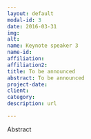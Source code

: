```yaml
---
layout: default
modal-id: 3
date: 2016-03-31
img: 
alt: 
name: Keynote speaker 3
name-id: 
affiliation: 
affiliation2: 
title: To be announced
abstract: To be announced
project-date:
client:
category:
description: url

---
```


Abstract
